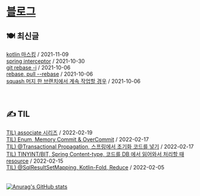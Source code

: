 
# [블로그](https://alkhwa-113.tistory.com/)
##  🍽 최신글
[kotlin 마스킹](https://alkhwa-113.tistory.com/entry/kotlin-%EB%A7%88%EC%8A%A4%ED%82%B9) / 2021-11-09</br>[spring interceptor](https://alkhwa-113.tistory.com/entry/spring-interceptor) / 2021-10-30</br>[git rebase -i](https://alkhwa-113.tistory.com/entry/git-rebase-i) / 2021-10-06</br>[rebase, pull --rebase](https://alkhwa-113.tistory.com/entry/rebase-pull-rebase) / 2021-10-06</br>[squash 머지 한 브랜치에서 계속 작업할 경우](https://alkhwa-113.tistory.com/entry/squash-%EB%A8%B8%EC%A7%80-%ED%95%9C-%EB%B8%8C%EB%9E%9C%EC%B9%98%EC%97%90%EC%84%9C-%EA%B3%84%EC%86%8D-%EC%9E%91%EC%97%85%ED%95%A0-%EA%B2%BD%EC%9A%B0) / 2021-10-06</br>
<br>
<br>
##  ✍️ TIL
[TIL) associate 시리즈](https://alkhwa-113.tistory.com/entry/TIL-associate-%EC%8B%9C%EB%A6%AC%EC%A6%88) / 2022-02-19</br>[TIL) Enum, Memory Commit & OverCommit](https://alkhwa-113.tistory.com/entry/TIL-Enum-Memory-Commit-OverCommit) / 2022-02-17</br>[TIL) @Transactional Propagation, 스프링에서 초기화 코드를 넣기](https://alkhwa-113.tistory.com/entry/TIL-Transactional-Propagation-%EC%8A%A4%ED%94%84%EB%A7%81%EC%97%90%EC%84%9C-%EC%B4%88%EA%B8%B0%ED%99%94-%EC%BD%94%EB%93%9C%EB%A5%BC-%EB%84%A3%EA%B8%B0) / 2022-02-17</br>[TIL) TINYINT/BIT, Spring Content-type, 코드를 DB 에서 읽어와서 처리할 때 resource](https://alkhwa-113.tistory.com/entry/TIL-TINYINTBIT-Spring-Content-type-%EC%BD%94%EB%93%9C%EB%A5%BC-DB-%EC%97%90%EC%84%9C-%EC%9D%BD%EC%96%B4%EC%99%80%EC%84%9C-%EC%B2%98%EB%A6%AC%ED%95%A0-%EB%95%8C-resource) / 2022-02-15</br>[TIL) @SqlResultSetMapping, Kotlin-Fold, Reduce](https://alkhwa-113.tistory.com/entry/TIL-SqlResultSetMapping-Kotlin-Fold-Reduce) / 2022-02-05</br>
<br>
<br>
[![Anurag's GitHub stats](https://github-readme-stats.vercel.app/api?username=cmg1411&theme=synthwave&show_icons=true&count_private=true)](https://github.com/anuraghazra/github-readme-stats)
